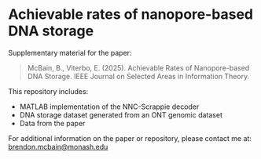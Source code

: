 # Achievable rates of nanopore-based DNA storage

Supplementary material for the paper:

> McBain, B., Viterbo, E. (2025). Achievable Rates of Nanopore-based DNA Storage. IEEE Journal on Selected Areas in Information Theory.

This repository includes:
- MATLAB implementation of the NNC-Scrappie decoder
- DNA storage dataset generated from an ONT genomic dataset
- Data from the paper

For additional information on the paper or repository, please contact me at: brendon.mcbain@monash.edu
